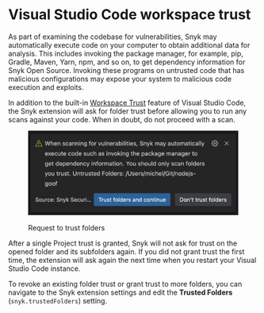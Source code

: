 # Visual Studio Code workspace trust

As part of examining the codebase for vulnerabilities, Snyk may automatically execute code on your computer to obtain additional data for analysis. This includes invoking the package manager, for example, pip, Gradle, Maven, Yarn, npm, and so on, to get dependency information for Snyk Open Source. Invoking these programs on untrusted code that has malicious configurations may expose your system to malicious code execution and exploits.

In addition to the built-in [Workspace Trust](https://code.visualstudio.com/docs/editor/workspace-trust) feature of Visual Studio Code, the Snyk extension will ask for folder trust before allowing you to run any scans against your code. When in doubt, do not proceed with a scan.

<figure><img src="../../../.gitbook/assets/vscode-trust (1).png" alt=""><figcaption><p>Request to trust folders</p></figcaption></figure>

After a single Project trust is granted, Snyk will not ask for trust on the opened folder and its subfolders again. If you did not grant trust the first time, the extension will ask again the next time when you restart your Visual Studio Code instance.

To revoke an existing folder trust or grant trust to more folders, you can navigate to the Snyk extension settings and edit the **Trusted Folders** (`snyk.trustedFolders`) setting.
